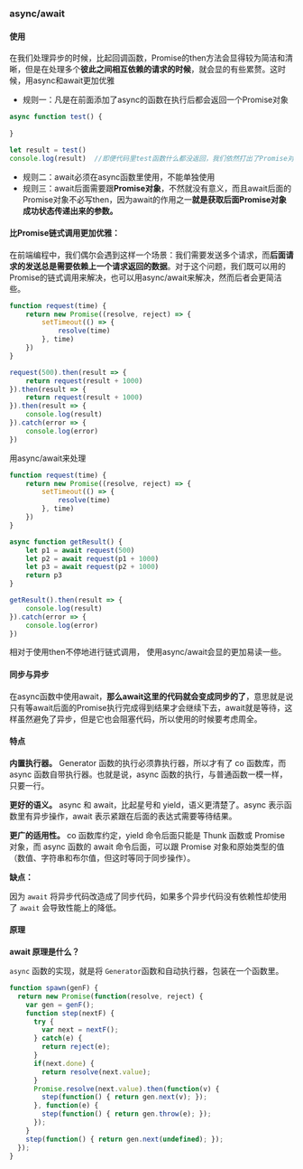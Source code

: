 ### async/await

#### 使用

在我们处理异步的时候，比起回调函数，Promise的then方法会显得较为简洁和清晰，但是在处理多个**彼此之间相互依赖的请求的时候**，就会显的有些累赘。这时候，用async和await更加优雅

- 规则一：凡是在前面添加了async的函数在执行后都会返回一个Promise对象

```js
async function test() {
    
}

let result = test()
console.log(result)  //即便代码里test函数什么都没返回，我们依然打出了Promise对象
```

- 规则二：await必须在async函数里使用，不能单独使用
- 规则三：await后面需要跟**Promise对象**，不然就没有意义，而且await后面的Promise对象不必写then，因为await的作用之一**就是获取后面Promise对象成功状态传递出来的参数。**



#### 比Promise链式调用更加优雅：

在前端编程中，我们偶尔会遇到这样一个场景：我们需要发送多个请求，而**后面请求的发送总是需要依赖上一个请求返回的数据**。对于这个问题，我们既可以用的Promise的链式调用来解决，也可以用async/await来解决，然而后者会更简洁些。

```js
function request(time) {
    return new Promise((resolve, reject) => {
        setTimeout(() => {
            resolve(time)
        }, time)
    })
}

request(500).then(result => {
    return request(result + 1000)
}).then(result => {
    return request(result + 1000)
}).then(result => {
    console.log(result)
}).catch(error => {
    console.log(error)
}) 

```

用async/await来处理

```js
function request(time) {
    return new Promise((resolve, reject) => {
        setTimeout(() => {
            resolve(time)
        }, time)
    })
}

async function getResult() {
    let p1 = await request(500)
    let p2 = await request(p1 + 1000)
    let p3 = await request(p2 + 1000)
    return p3
}

getResult().then(result => {
    console.log(result)
}).catch(error => {
    console.log(error)
})

```

相对于使用then不停地进行链式调用， 使用async/await会显的更加易读一些。

#### 同步与异步

在async函数中使用await，**那么await这里的代码就会变成同步的了**，意思就是说只有等await后面的Promise执行完成得到结果才会继续下去，await就是等待，这样虽然避免了异步，但是它也会阻塞代码，所以使用的时候要考虑周全。

#### 特点

**内置执行器。** Generator 函数的执行必须靠执行器，所以才有了 co 函数库，而 async 函数自带执行器。也就是说，async 函数的执行，与普通函数一模一样，只要一行。

**更好的语义。** async 和 await，比起星号和 yield，语义更清楚了。async 表示函数里有异步操作，await 表示紧跟在后面的表达式需要等待结果。

**更广的适用性。** co 函数库约定，yield 命令后面只能是 Thunk 函数或 Promise 对象，而 async 函数的 await 命令后面，可以跟 Promise 对象和原始类型的值（数值、字符串和布尔值，但这时等同于同步操作）。

**缺点：**

因为 `await` 将异步代码改造成了同步代码，如果多个异步代码没有依赖性却使用了 `await` 会导致性能上的降低。



#### 原理

**await 原理是什么？**

`async` 函数的实现，就是将 `Generator`函数和自动执行器，包装在一个函数里。

```js
function spawn(genF) {
  return new Promise(function(resolve, reject) {
    var gen = genF();
    function step(nextF) {
      try {
        var next = nextF();
      } catch(e) {
        return reject(e); 
      }
      if(next.done) {
        return resolve(next.value);
      } 
      Promise.resolve(next.value).then(function(v) {
        step(function() { return gen.next(v); });      
      }, function(e) {
        step(function() { return gen.throw(e); });
      });
    }
    step(function() { return gen.next(undefined); });
  });
}
```

